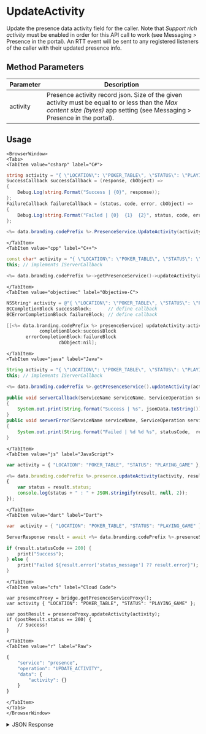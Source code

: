 # UpdateActivity

Update the presence data activity field for the caller. Note that _Support rich activity_ must be enabled in order for this API call to work (see Messaging > Presence in the portal). An RTT event will be sent to any registered listeners of the caller with their updated presence info.

<PartialServop service_name="presence" operation_name="UPDATE_ACTIVITY" />

## Method Parameters

| Parameter | Description                                                                                                                                                                  |
| --------- | ---------------------------------------------------------------------------------------------------------------------------------------------------------------------------- |
| activity  | Presence activity record json. Size of the given activity must be equal to or less than the _Max content size (bytes)_ app setting (see Messaging > Presence in the portal). |

## Usage

```mdx-code-block
<BrowserWindow>
<Tabs>
<TabItem value="csharp" label="C#">
```

```csharp
string activity = "{ \"LOCATION\": \"POKER_TABLE\", \"STATUS\": \"PLAYING_GAME\"}";
SuccessCallback successCallback = (response, cbObject) =>
{
    Debug.Log(string.Format("Success | {0}", response));
};
FailureCallback failureCallback = (status, code, error, cbObject) =>
{
    Debug.Log(string.Format("Failed | {0}  {1}  {2}", status, code, error));
};

<%= data.branding.codePrefix %>.PresenceService.UpdateActivity(activity, successCallback, failureCallback);
```

```mdx-code-block
</TabItem>
<TabItem value="cpp" label="C++">
```

```cpp
const char* activity = "{ \"LOCATION\": \"POKER_TABLE\", \"STATUS\": \"PLAYING_GAME\"}";
this; // implements IServerCallback

<%= data.branding.codePrefix %>->getPresenceService()->updateActivity(activity, this);
```

```mdx-code-block
</TabItem>
<TabItem value="objectivec" label="Objective-C">
```

```objectivec
NSString* activity = @"{ \"LOCATION\": \"POKER_TABLE\", \"STATUS\": \"PLAYING_GAME\"}";
BCCompletionBlock successBlock;      // define callback
BCErrorCompletionBlock failureBlock; // define callback

[[<%= data.branding.codePrefix %> presenceService] updateActivity:activity
            completionBlock:successBlock
       errorCompletionBlock:failureBlock
                   cbObject:nil];
```

```mdx-code-block
</TabItem>
<TabItem value="java" label="Java">
```

```java
String activity = "{ \"LOCATION\": \"POKER_TABLE\", \"STATUS\": \"PLAYING_GAME\"}";
this; // implements IServerCallback

<%= data.branding.codePrefix %>.getPresenceService().updateActivity(activity, this);

public void serverCallback(ServiceName serviceName, ServiceOperation serviceOperation, JSONObject jsonData)
{
    System.out.print(String.format("Success | %s", jsonData.toString()));
}
public void serverError(ServiceName serviceName, ServiceOperation serviceOperation, int statusCode, int reasonCode, String jsonError)
{
    System.out.print(String.format("Failed | %d %d %s", statusCode,  reasonCode, jsonError.toString()));
}
```

```mdx-code-block
</TabItem>
<TabItem value="js" label="JavaScript">
```

```javascript
var activity = { "LOCATION": "POKER_TABLE", "STATUS": "PLAYING_GAME" };

<%= data.branding.codePrefix %>.presence.updateActivity(activity, result =>
{
	var status = result.status;
	console.log(status + " : " + JSON.stringify(result, null, 2));
});
```

```mdx-code-block
</TabItem>
<TabItem value="dart" label="Dart">
```

```dart
var  activity = { "LOCATION": "POKER_TABLE", "STATUS": "PLAYING_GAME" };

ServerResponse result = await <%= data.branding.codePrefix %>.presenceService.updateActivity(activity:activity);

if (result.statusCode == 200) {
    print("Success");
} else {
    print("Failed ${result.error['status_message'] ?? result.error}");
}
```

```mdx-code-block
</TabItem>
<TabItem value="cfs" label="Cloud Code">
```

```cfscript
var presenceProxy = bridge.getPresenceServiceProxy();
var activity { "LOCATION": "POKER_TABLE", "STATUS": "PLAYING_GAME" };

var postResult = presenceProxy.updateActivity(activity);
if (postResult.status == 200) {
    // Success!
}
```

```mdx-code-block
</TabItem>
<TabItem value="r" label="Raw">
```

```r
{
	"service": "presence",
	"operation": "UPDATE_ACTIVITY",
	"data": {
		"activity": {}
	}
}
```

```mdx-code-block
</TabItem>
</Tabs>
</BrowserWindow>
```

<details>
<summary>JSON Response</summary>

```json
{
    "data": null,
    "status": 200
}
```

</details>
